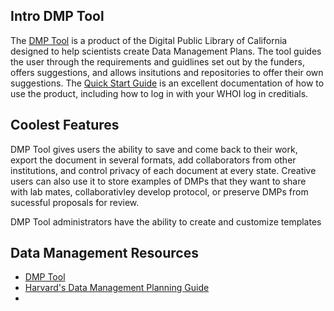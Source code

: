 ## Intro DMP Tool

The [DMP Tool](https://dmptool.org/) is a product of the Digital Public Library of California designed to help scientists create Data Management Plans. The tool guides the user through the requirements and guidlines set out by the funders, offers suggestions, and allows insitutions and repositories to offer their own suggestions. 
The [Quick Start Guide](https://dmptool.org/quickstartguide/) is an excellent documentation of how to use the product, including how to log in with your WHOI log in creditials. 

## Coolest Features

DMP Tool gives users the ability to save and come back to their work, export the document in several formats, add collaborators from other institutions, and control privacy of each document at every state. Creative users can also use it to store examples of DMPs that they want to share with lab mates, collaborativley develop protocol, or preserve DMPs from sucessful proposals for review.

DMP Tool administrators have the ability to create and customize templates

## Data Management Resources

- [DMP Tool](https://dmptool.org/dm_guidance) 
- [Harvard's Data Management Planning Guide](http://guides.library.harvard.edu/dmp)
- 

```markdown
